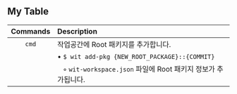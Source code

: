 ## My Table

| Commands  | Description |
|:---------:|:------------|
| `cmd` | 작업공간에 Root 패키지를 추가합니다. |
|           | • `$ wit add-pkg {NEW_ROOT_PACKAGE}::{COMMIT}` |
|           | &nbsp;&nbsp; ◦ `wit-workspace.json` 파일에 Root 패키지 정보가 추가됩니다. |
